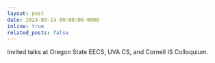 ```yaml
---
layout: post
date: 2024-03-14 00:00:00-0000
inline: true
related_posts: false
---
```


Invited talks at Oregon State EECS, UVA CS, and Cornell IS Colloquium.
